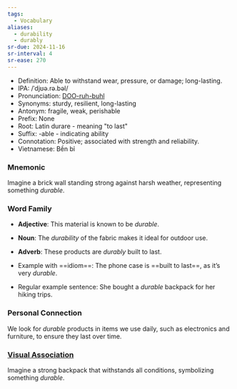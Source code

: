 ```yaml
---
tags:
  - Vocabulary
aliases:
  - durability
  - durably
sr-due: 2024-11-16
sr-interval: 4
sr-ease: 270
---
```


- Definition: Able to withstand wear, pressure, or damage; long-lasting.
- IPA: /ˈdjʊə.rə.bəl/
- Pronunciation: [DOO-ruh-buhl](https://www.google.com/search?q=how+to+pronounce+durable)
- Synonyms: sturdy, resilient, long-lasting
- Antonym: fragile, weak, perishable
- Prefix: None
- Root: Latin durare - meaning "to last"
- Suffix: -able - indicating ability
- Connotation: Positive; associated with strength and reliability.
- Vietnamese: Bền bỉ

### Mnemonic

Imagine a brick wall standing strong against harsh weather, representing something *durable*.

### Word Family

- **Adjective**: This material is known to be *durable*.
- **Noun**: The *durability* of the fabric makes it ideal for outdoor use.
- **Adverb**: These products are *durably* built to last.

- Example with ==idiom==: The phone case is ==built to last==, as it’s very *durable*.
- Regular example sentence: She bought a *durable* backpack for her hiking trips.

### Personal Connection

We look for *durable* products in items we use daily, such as electronics and furniture, to ensure they last over time.

### [Visual Association](https://www.google.com/search?tbm=isch&q=durable)

Imagine a strong backpack that withstands all conditions, symbolizing something *durable*.
